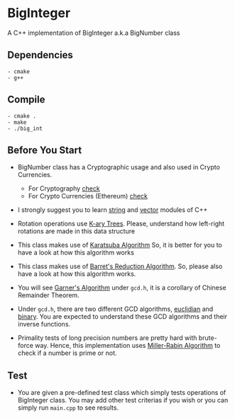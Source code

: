 # BigInteger

A C++ implementation of BigInteger a.k.a BigNumber class

## Dependencies

    - cmake
    - g++

## Compile

    - cmake .
    - make
    - ./big_int

## Before You Start

* BigNumber class has a Cryptographic usage and also used in Crypto Currencies.

    - For Cryptography [check](https://case.edu/affil/sigmaxi/files/CryptoslidesSinger.pdf)
    - For Crypto Currencies (Ethereum) [check](https://docs.ethers.io/v5/api/utils/bignumber/)

* I strongly suggest you to learn [string](http://www.cplusplus.com/reference/string/string/)  and [vector](http://www.cplusplus.com/reference/vector/vector/) modules of C++

* Rotation operations use [K-ary Trees](https://xlinux.nist.gov/dads/HTML/karyTree.html). Please, understand how left-right rotations are made in this data structure

* This class makes use of [Karatsuba Algorithm](https://en.wikipedia.org/wiki/Karatsuba_algorithm#Pseudocode)
So, it is better for you to have a look at how this algorithm works

* This class makes use of [Barret's Reduction Algorithm](https://en.wikipedia.org/wiki/Barrett_reduction). So, please also have a look at how this algorithm works.

* You will see [Garner's Algorithm](https://cp-algorithms.com/algebra/chinese-remainder-theorem.html#toc-tgt-2) under <code>gcd.h</code>, it is a corollary of Chinese Remainder Theorem.

* Under <code>gcd.h</code>, there are two different GCD algorithms, [euclidian](https://en.wikipedia.org/wiki/Euclidean_algorithm) and [binary](https://en.wikipedia.org/wiki/Binary_GCD_algorithm). You are expected to understand these GCD algorithms and their inverse functions.

* Primality tests of long precision numbers are pretty hard with brute-force way. Hence, this implementation uses [Miller-Rabin Algorithm](https://en.wikipedia.org/wiki/Miller%E2%80%93Rabin_primality_test) to check if a number is prime or not.

## Test

* You are given a pre-defined test class which simply tests operations of BigInteger class. You may add other test criterias if you wish or you can simply run <code>main.cpp</code> to see results.
